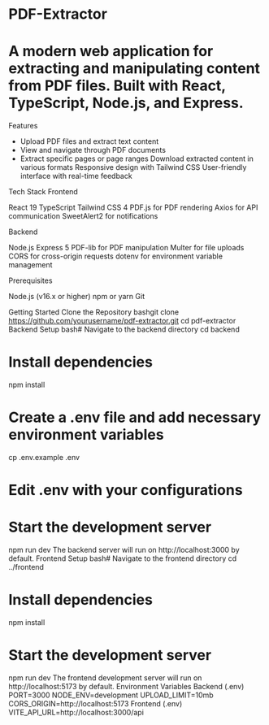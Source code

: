 # PDF-Extractor

# A modern web application for extracting and manipulating content from PDF files. Built with React, TypeScript, Node.js, and Express.

Features

* Upload PDF files and extract text content
* View and navigate through PDF documents
* Extract specific pages or page ranges
Download extracted content in various formats
Responsive design with Tailwind CSS
User-friendly interface with real-time feedback

Tech Stack
Frontend

React 19
TypeScript
Tailwind CSS 4
PDF.js for PDF rendering
Axios for API communication
SweetAlert2 for notifications

Backend

Node.js
Express 5
PDF-lib for PDF manipulation
Multer for file uploads
CORS for cross-origin requests
dotenv for environment variable management

Prerequisites

Node.js (v16.x or higher)
npm or yarn
Git

Getting Started
Clone the Repository
bashgit clone https://github.com/yourusername/pdf-extractor.git
cd pdf-extractor
Backend Setup
bash# Navigate to the backend directory
cd backend

# Install dependencies
npm install

# Create a .env file and add necessary environment variables
cp .env.example .env
# Edit .env with your configurations

# Start the development server
npm run dev
The backend server will run on http://localhost:3000 by default.
Frontend Setup
bash# Navigate to the frontend directory
cd ../frontend

# Install dependencies
npm install

# Start the development server
npm run dev
The frontend development server will run on http://localhost:5173 by default.
Environment Variables
Backend (.env)
PORT=3000
NODE_ENV=development
UPLOAD_LIMIT=10mb
CORS_ORIGIN=http://localhost:5173
Frontend (.env)
VITE_API_URL=http://localhost:3000/api